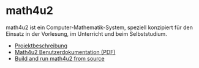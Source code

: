 math4u2
=======

math4u2 ist ein Computer-Mathematik-System, speziell konzipiert für den Einsatz in der Vorlesung, im Unterricht und beim Selbststudium. 

- <a href="Projektbeschreibung.md">Projektbeschreibung</a>
- <a href="doc/math4u2-doc_2_1.pdf?raw=true">Math4u2 Benutzerdokumentation (PDF)</a>
- <a href="BuildFromSource.md">Build and run math4u2 from source</a>
